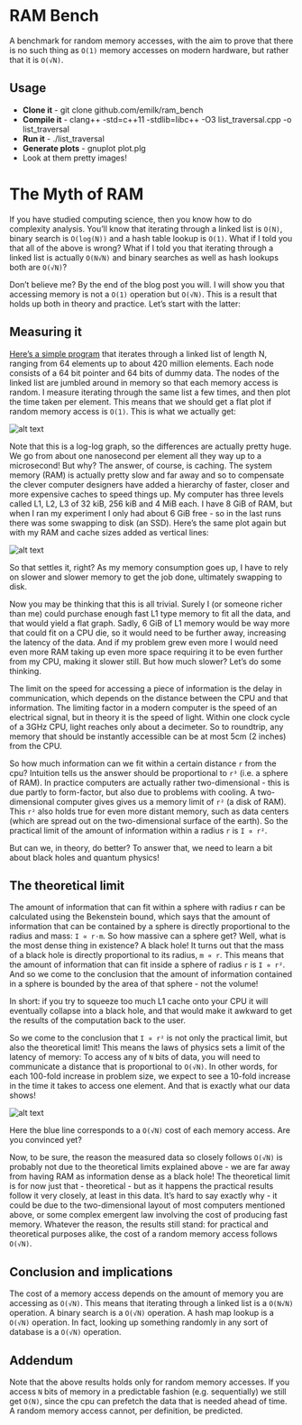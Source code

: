 RAM Bench
=========

A benchmark for random memory accesses, with the aim to prove that there is no such thing as `O(1)` memory accesses on modern hardware, but rather that it is `O(√N)`.

Usage
-----

* **Clone it** - git clone github.com/emilk/ram_bench
* **Compile it** - clang++ -std=c++11 -stdlib=libc++ -O3 list_traversal.cpp -o list_traversal
* **Run it** - ./list_traversal
* **Generate plots** - gnuplot plot.plg
* Look at them pretty images!

The Myth of RAM
===============
If you have studied computing science, then you know how to do complexity analysis. You’ll know that iterating through a linked list is `O(N)`, binary search is `O(log(N))` and a hash table lookup is `O(1)`. What if I told you that all of the above is wrong? What if I told you that iterating through a linked list is actually `O(N√N)` and binary searches as well as hash lookups both are `O(√N)`?

Don’t believe me? By the end of the blog post you will. I will show you that accessing memory is not a `O(1)` operation but `O(√N)`. This is a result that holds up both in theory and practice. Let’s start with the latter:

## Measuring it

[Here’s a simple program](https://github.com/emilk/ram_bench/blob/master/list_traversal.cpp) that iterates through a linked list of length N, ranging from 64 elements up to about 420 million elements. Each node consists of a 64 bit pointer and 64 bits of dummy data. The nodes of the linked list are jumbled around in memory so that each memory access is random. I measure iterating through the same list a few times, and then plot the time taken per element. This means that we should get a flat plot if random memory access is `O(1)`. This is what we actually get:

![alt text](https://raw.githubusercontent.com/emilk/ram_bench/master/data.png "The cost of accessing one node in a linked list of a given size")

Note that this is a log-log graph, so the differences are actually pretty huge. We go from about one nanosecond per element all they way up to a microsecond! But why? The answer, of course, is caching. The system memory (RAM) is actually pretty slow and far away and so to compensate the clever computer designers have added a hierarchy of faster, closer and more expensive caches to speed things up. My computer has three levels called L1, L2, L3 of 32 kiB, 256 kiB and 4 MiB each. I have 8 GiB of RAM, but when I ran my experiment I only had about 6 GiB free - so in the last runs there was some swapping to disk (an SSD). Here’s the same plot again but with my RAM and cache sizes added as vertical lines:

![alt text](https://raw.githubusercontent.com/emilk/ram_bench/master/caches.png "The vertical lines corresponds to L1=32kiB, L2=256kiB, L3=4MB and 6 GiB of free RAM")

So that settles it, right? As my memory consumption goes up, I have to rely on slower and slower memory to get the job done, ultimately swapping to disk.

Now you may be thinking that this is all trivial. Surely I (or someone richer than me) could purchase enough fast L1 type memory to fit all the data, and that would yield a flat graph. Sadly, 6 GiB of L1 memory would be way more that could fit on a CPU die, so it would need to be further away, increasing the latency of the data. And if my problem grew even more I would need even more RAM taking up even more space requiring it to be even further from my CPU, making it slower still. But how much slower? Let’s do some thinking.

The limit on the speed for accessing a piece of information is the delay in communication, which depends on the distance between the CPU and that information. The limiting factor in a modern computer is the speed of an electrical signal, but in theory it is the speed of light. Within one clock cycle of a 3GHz CPU, light reaches only about a decimeter. So to roundtrip, any memory that should be instantly accessible can be at most 5cm (2 inches) from the CPU.

So how much information can we fit within a certain distance `r` from the cpu? Intuition tells us the answer should be proportional to `r³` (i.e. a sphere of RAM). In practice computers are actually rather two-dimensional - this is due partly to form-factor, but also due to problems with cooling. A two-dimensional computer gives gives us a memory limit of `r²` (a disk of RAM). This `r²` also holds true for even more distant memory, such as data centers (which are spread out on the two-dimensional surface of the earth). So the practical limit of the amount of information within a radius `r` is `I ∝ r²`.

But can we, in theory, do better? To answer that, we need to learn a bit about black holes and quantum physics!

## The theoretical limit

The amount of information that can fit within a sphere with radius r can be calculated using the Bekenstein bound, which says that the amount of information that can be contained by a sphere is directly proportional to the radius and mass: `I ∝ r·m`. So how massive can a sphere get? Well, what is the most dense thing in existence? A black hole! It turns out that the mass of a black hole is directly proportional to its radius, `m ∝ r`. This means that the amount of information that can fit inside a sphere of radius `r` is `I ∝ r²`. And so we come to the conclusion that the amount of information contained in a sphere is bounded by the area of that sphere - not the volume!

In short: if you try to squeeze too much L1 cache onto your CPU it will eventually collapse into a black hole, and that would make it awkward to get the results of the computation back to the user.

So we come to the conclusion that `I ∝ r²` is not only the practical limit, but also the theoretical limit! This means the laws of physics sets a limit of the latency of memory: To access any of `N` bits of data, you will need to communicate a distance that is proportional to `O(√N)`. In other words, for each 100-fold increase in problem size, we expect to see a 10-fold increase in the time it takes to access one element. And that is exactly what our data shows!


![alt text](https://raw.githubusercontent.com/emilk/ram_bench/master/fit.png "The blue line is O(√N)")


Here the blue line corresponds to a `O(√N)` cost of each memory access. Are you convinced yet?

Now, to be sure, the reason the measured data so closely follows `O(√N)` is probably not due to the theoretical limits explained above - we are far away from having RAM as information dense as a black hole! The theoretical limit is for now just that - theoretical - but as it happens the practical results follow it very closely, at least in this data. It’s hard to say exactly why - it could be due to the two-dimensional layout of most computers mentioned above, or some complex emergent law involving the cost of producing fast memory. Whatever the reason, the results still stand: for practical and theoretical purposes alike, the cost of a random memory access follows `O(√N)`.

## Conclusion and implications

The cost of a memory access depends on the amount of memory you are accessing as `O(√N)`. This means that iterating through a linked list is a `O(N√N)` operation. A binary search is a `O(√N)` operation. A hash map lookup is a `O(√N)` operation. In fact, looking up something randomly in any sort of database is a `O(√N)` operation.

## Addendum

Note that the above results holds only for random memory accesses. If you access `N` bits of memory in a predictable fashion (e.g. sequentially) we still get `O(N)`, since the cpu can prefetch the data that is needed ahead of time. A random memory access cannot, per definition, be predicted.